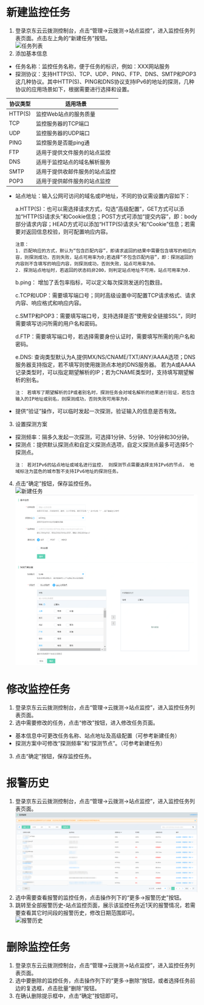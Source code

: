 # 新建监控任务
1. 登录京东云云拨测控制台，点击“管理->云拨测->站点监控”，进入监控任务列表页面。点击左上角的“新建任务”按钮。  
![任务列表](../../../../../image/Cloud-Detection/task-site-list.png)  
2. 添加基本信息
- 任务名称：监控任务名称，便于任务的标识，例如：XXX网站服务
- 探测协议：支持HTTP(S)、TCP、UDP、PING、FTP、DNS、SMTP和POP3这几种协议。其中HTTP(S)、PING和DNS协议支持IPv6的地址的探测，几种协议的应用场景如下，根据需要进行选择和设置。  

协议类型 |	适用场景
----| ----
HTTP(S)	| 监控Web站点的服务质量
TCP	| 监控服务器的TCP端口
UDP	| 监控服务器的UDP端口
PING|监控服务是否能ping通
FTP	|适用于提供文件服务的站点监控
DNS |适用于监控站点的域名解析服务
SMTP|适用于提供收邮件服务的站点监控
POP3|适用于提供邮件服务的站点监控

- 站点地址：输入公网可访问的域名或IP地址，不同的协议需设置内容如下：  

  a.HTTP(S)：也可以需选择请求方式，勾选“高级配置”，GET方式可以添加“HTTP(S)请求头”和Cookie信息；POST方式可添加“提交内容”，即：body部分请求内容；HEAD方式可以添加“HTTP(S)请求头”和“Cookie”信息；若需要对返回信息校验，则可配置响应内容。
  ```
  注意：  
  1. 匹配响应的方式，默认为“包含匹配内容”，即请求返回的结果中需要包含填写的相应内容，则探测成功，否则失败，站点可用率为0;若选择“不包含匹配内容”，即：探测返回的内容则不含填写的响应内容，则探测成功，否则失败，站点可用率为0。
  2. 探测站点地址时，若返回的状态码非200，则判定站点地址不可用，站点可用率为0.
  ```
  b.ping： 增加了丢包率指标，可以定义每次探测发送的包数目。
  
  c.TCP和UDP：需要填写端口号；同时高级设置中可配置TCP请求格式、请求内容、响应格式和响应内容。 
  
  c.SMTP和POP3：需要填写端口号，支持选择是否“使用安全链接SSL”，同时需要填写访问所需的用户名和密码。
  
  d.FTP：需要填写端口号，若选择需要身份认证时，需要填写所需的用户名和密码。
  
  e.DNS: 查询类型默认为A,提供MX/NS/CNAME/TXT/ANY/AAAA选项；DNS服务器支持指定，若不填写则使用拨测点本地的DNS服务器。 若为A或AAAA记录类型时，可以指定期望解析的IP；若为CNAME类型时，支持填写期望解析的别名。
  ```
  注： 若填写了期望解析的IP或者别名时，探测任务会对域名解析的结果进行验证，若包含输入的IP地址或别名，则探测成功，否则失败可用率为0.
  ```
- 提供“验证”操作，可以临时发起一次探测，验证输入的信息是否有效。 

3. 设置探测方案
- 探测频率：隔多久发起一次探测，可选择1分钟、5分钟、10分钟和30分钟。
- 探测点：提供默认探测点和自定义探测点选项，自定义探测点最多可选择5个探测点。
  ```
  注： 若对IPv6的站点地址或域名进行监控， 则探测节点需要选择支持IPv6的节点， 地域标注为蓝色的城市暂不支持IPv6地址的探测任务。
  ```

4. 点击“确定”按钮，保存监控任务。  
![新建任务](../../../../../image/Cloud-Detection/create-task-site-1.png)   
![新建任务](../../../../../image/Cloud-Detection/create-task-site-2.png)

# 修改监控任务  
1. 登录京东云云拨测控制台，点击“管理->云拨测->站点监控”，进入监控任务列表页面。  
2. 选中需要修改的任务，点击“修改”按钮，进入修改任务页面。
- 基本信息中可更改任务名称、站点地址及高级配置（可参考新建任务）
- 探测方案中可修改“探测频率”和“探测节点”。（可参考新建任务）

3. 点击“确定”按钮，保存监控任务。

# 报警历史   
1. 登录京东云云拨测控制台，点击“管理->云拨测->站点监控”，进入监控任务列表页面。  
![任务列表](../../../../../image/Cloud-Detection/task-site-list-1.png) 
2. 选中需要查看报警的监控任务，点击操作列下的“更多->报警历史”按钮。  
3. 跳转至全部报警历史-站点监控页面，展示该监控任务近1天的报警情况，若需要查看其它时间段的报警历史，修改日期范围即可。  
![报警历史](../../../../../image/Cloud-Detection/alarmhistory.png)

# 删除监控任务 
1. 登录京东云云拨测控制台，点击“管理->云拨测->站点监控”，进入监控任务列表页面。  
2. 选中要删除的监控任务，点击操作列下的“更多->删除”按钮，或者选择任务前边的复选框，点击批量“删除”按钮。  
3. 在确认删除提示框中，点击“确定”按钮即可。
